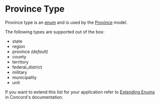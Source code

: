 # Province Type

Province type is an [enum](https://github.com/artkonekt/enum) and is used by the [Province](province.md) model.

The following types are supported out of the box:

- state
- region
- province *(default)*
- county
- territory
- federal_district
- military
- municipality
- unit

If you want to extend this list for your application refer to
[Extending Enums](https://konekt.dev/concord/1.3/enums#extending-enums) in Concord's documentation.
